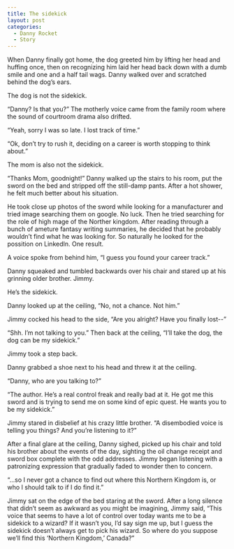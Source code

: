 ```yaml
---
title: The sidekick
layout: post
categories:
  - Danny Rocket
  - Story
---
```

When Danny finally got home, the dog greeted him by lifting her head and huffing once, then on recognizing him laid her head back down with a dumb smile and one and a half tail wags. Danny walked over and scratched behind the dog’s ears.

The dog is not the sidekick.

“Danny? Is that you?” The motherly voice came from the family room where the sound of courtroom drama also drifted.

“Yeah, sorry I was so late. I lost track of time.”

“Ok, don’t try to rush it, deciding on a career is worth stopping to think about.”

The mom is also not the sidekick.

“Thanks Mom, goodnight!” Danny walked up the stairs to his room, put the sword on the bed and stripped off the still-damp pants. After a hot shower, he felt much better about his situation.

He took close up photos of the sword while looking for a manufacturer and tried image searching them on google. No luck. Then he tried searching for the role of high mage of the Norther kingdom. After reading through a bunch of ameture fantasy writing summaries, he decided that he probably wouldn’t find what he was looking for. So naturally he looked for the possition on LinkedIn. One result.

A voice spoke from behind him, “I guess you found your career track.”

Danny squeaked and tumbled backwards over his chair and stared up at his grinning older brother. Jimmy.

He’s the sidekick.

Danny looked up at the ceiling, “No, not a chance. Not him.”

Jimmy cocked his head to the side, “Are you alright? Have you finally lost--”

“Shh. I’m not talking to you.” Then back at the ceiling, “I’ll take the dog, the dog can be my sidekick.”

Jimmy took a step back.

Danny grabbed a shoe next to his head and threw it at the ceiling.

“Danny, who are you talking to?”

“The author. He’s a real control freak and really bad at it. He got me this sword and is trying to send me on some kind of epic quest. He wants you to be my sidekick.”

Jimmy stared in disbelief at his crazy little brother. “A disembodied voice is telling you things? And you’re listening to it?”

After a final glare at the ceiling, Danny sighed, picked up his chair and told his brother about the events of the day, sighting the oil change receipt and sword box complete with the odd addresses. Jimmy began listening with a patronizing expression that gradually faded to wonder then to concern.

“&#8230;so I never got a chance to find out where this Northern Kingdom is, or who I should talk to if I do find it.”

Jimmy sat on the edge of the bed staring at the sword. After a long silence that didn’t seem as awkward as you might be imagining, Jimmy said, “This voice that seems to have a lot of control over today wants me to be a sidekick to a wizard? If it wasn’t you, I’d say sign me up, but I guess the sidekick doesn’t always get to pick his wizard. So where do you suppose we’ll find this ‘Northern Kingdom,’ Canada?”